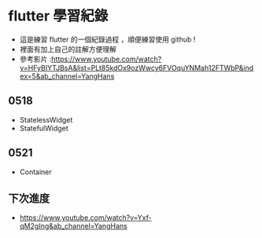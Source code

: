 # flutter 學習紀錄 
- 這是練習 flutter 的一個紀錄過程 ，順便練習使用 github !
- 裡面有加上自己的註解方便理解
- 參考影片 :https://www.youtube.com/watch?v=HFyBIYTJBsA&list=PLt85kdOx9ozWwcy6FVOquYNMah12FTWbP&index=5&ab_channel=YangHans

## 0518
- StatelessWidget
- StatefulWidget

## 0521
- Container

## 下次進度 
- https://www.youtube.com/watch?v=Yxf-qM2gIng&ab_channel=YangHans


